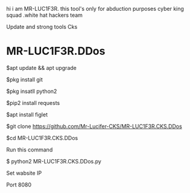 

hi i am MR-LUC1F3R. this tool's only for abduction purposes cyber king squad .white hat hackers team

Update and strong tools Cks

# MR-LUC1F3R.DDos

$apt update && apt upgrade

$pkg install git

$pkg insatll python2

$pip2 install requests

$apt install figlet

$git clone https://github.com/Mr-Lucifer-CKS/MR-LUC1F3R.CKS.DDos

$cd MR-LUC1F3R.CKS.DDos

Run this command

$ python2 MR-LUC1F3R.CKS.DDos.py

Set wabsite IP

Port 8080


